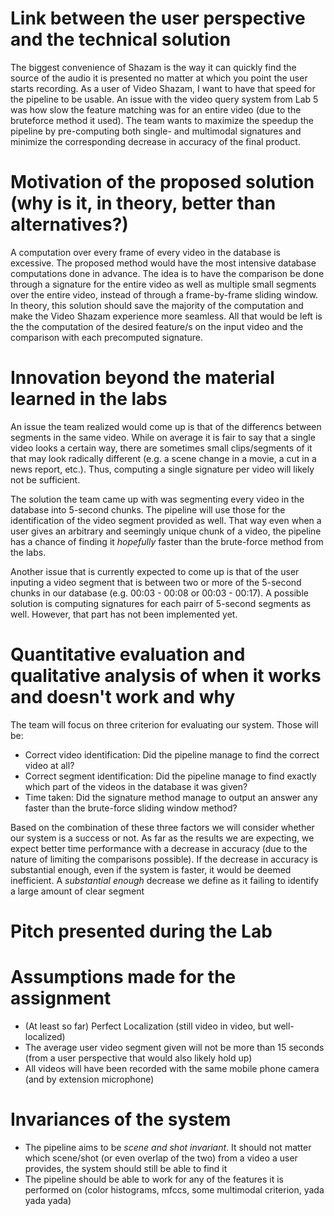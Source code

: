 # Link between the user perspective and the technical solution
The biggest convenience of Shazam is the way it can quickly find the source of the audio it is presented no matter at which you point the user starts recording. As a user of Video Shazam, I want to have that speed for the pipeline to be usable. An issue with the video query system from Lab 5 was how slow the feature matching was for an entire video (due to the bruteforce method it used). The team wants to maximize the speedup the pipeline by pre-computing both single- and multimodal signatures and minimize the corresponding decrease in accuracy of the final product.

# Motivation of the proposed solution (why is it, in theory, better than alternatives?)
A computation over every frame of every video in the database is excessive. The proposed method would have the most intensive database computations done in advance. The idea is to have the comparison be done through a signature for the entire video as well as multiple small segments over the entire video, instead of through a frame-by-frame sliding window. In theory, this solution should save the majority of the computation and make the Video Shazam experience more seamless. All that would be left is the the computation of the desired feature/s on the input video and the comparison with each precomputed signature.

# Innovation beyond the material learned in the labs
An issue the team realized would come up is that of the differencs between segments in the same video. While on average it is fair to say that a single video looks a certain way, there are sometimes small clips/segments of it that may look radically different (e.g. a scene change in a movie, a cut in a news report, etc.). Thus, computing a single signature per video will likely not be sufficient.

The solution the team came up with was segmenting every video in the database into 5-second chunks. The pipeline will use those for the identification of the video segment provided as well. That way even when a user gives an arbitrary and seemingly unique chunk of a video, the pipeline has a chance of finding it *hopefully* faster than the brute-force method from the labs.

Another issue that is currently expected to come up is that of the user inputing a video segment that is between two or more of the 5-second chunks in our database (e.g. 00:03 - 00:08 or 00:03 - 00:17). A possible solution is computing signatures for each pairr of 5-second segments as well. However, that part has not been implemented yet.

# Quantitative evaluation and qualitative analysis of when it works and doesn't work and why
The team will focus on three criterion for evaluating our system. Those will be:

- Correct video identification: Did the pipeline manage to find the correct video at all?
- Correct segment identification: Did the pipeline manage to find exactly which part of the videos in the database it was given?
- Time taken: Did the signature method manage to output an answer any faster than the brute-force sliding window method?

Based on the combination of these three factors we will consider whether our system is a success or not. As far as the results we are expecting, we expect better time performance with a decrease in accuracy (due to the nature of limiting the comparisons possible). If the decrease in accuracy is substantial enough, even if the system is faster, it would be deemed inefficient. A *substantial enough* decrease we define as it failing to identify a large amount of clear segment

# Pitch presented during the Lab

# Assumptions made for the assignment
- (At least so far) Perfect Localization (still video in video, but well-localized)
- The average user video segment given will not be more than 15 seconds (from a user perspective that would also likely hold up)
- All videos will have been recorded with the same mobile phone camera (and by extension microphone)

# Invariances of the system
- The pipeline aims to be *scene and shot invariant*. It should not matter which scene/shot (or even overlap of the two) from a video a user provides, the system should still be able to find it
- The pipeline should be able to work for any of the features it is performed on (color histograms, mfccs, some multimodal criterion, yada yada yada)
